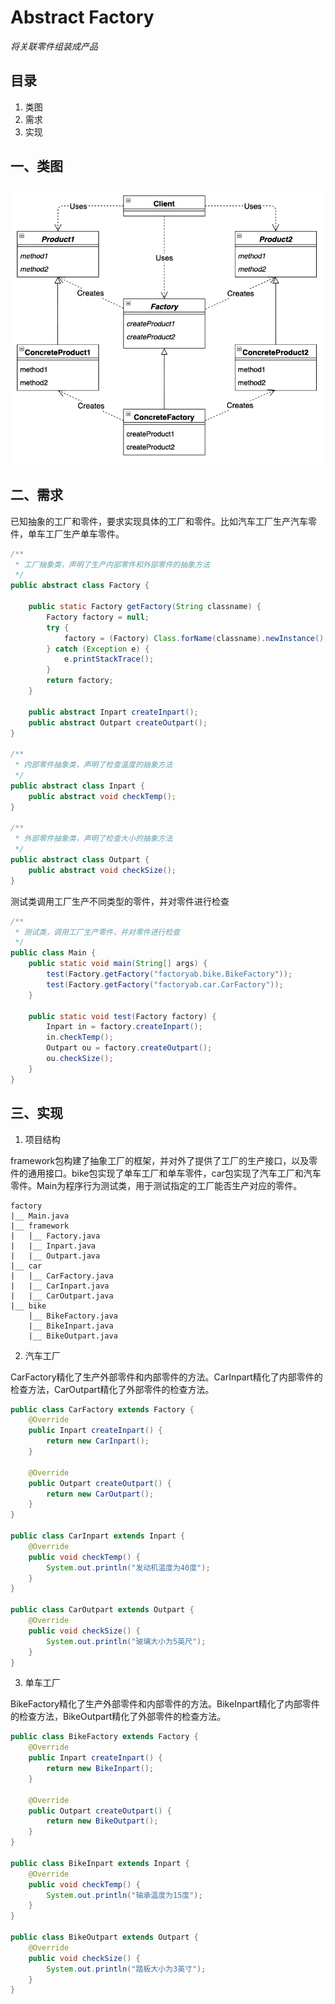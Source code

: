 # Abstract Factory

*将关联零件组装成产品*

## 目录

1. 类图
2. 需求
3. 实现



## 一、类图

![image-20220525213841196](image-20220525213841196.png)

## 二、需求

已知抽象的工厂和零件，要求实现具体的工厂和零件。比如汽车工厂生产汽车零件，单车工厂生产单车零件。

```java
/**
 * 工厂抽象类，声明了生产内部零件和外部零件的抽象方法
 */
public abstract class Factory {

    public static Factory getFactory(String classname) {
        Factory factory = null;
        try {
            factory = (Factory) Class.forName(classname).newInstance();
        } catch (Exception e) {
            e.printStackTrace();
        }
        return factory;
    }

    public abstract Inpart createInpart();
    public abstract Outpart createOutpart();
}

/**
 * 内部零件抽象类，声明了检查温度的抽象方法
 */
public abstract class Inpart {
    public abstract void checkTemp();
}

/**
 * 外部零件抽象类，声明了检查大小的抽象方法
 */
public abstract class Outpart {
    public abstract void checkSize();
}
```



测试类调用工厂生产不同类型的零件，并对零件进行检查

```java
/**
 * 测试类，调用工厂生产零件，并对零件进行检查
 */
public class Main {
    public static void main(String[] args) {
        test(Factory.getFactory("factoryab.bike.BikeFactory"));
        test(Factory.getFactory("factoryab.car.CarFactory"));
    }

    public static void test(Factory factory) {
        Inpart in = factory.createInpart();
        in.checkTemp();
        Outpart ou = factory.createOutpart();
        ou.checkSize();
    }
}
```



## 三、实现

1. 项目结构

framework包构建了抽象工厂的框架，并对外了提供了工厂的生产接口，以及零件的通用接口。bike包实现了单车工厂和单车零件，car包实现了汽车工厂和汽车零件。Main为程序行为测试类，用于测试指定的工厂能否生产对应的零件。

```
factory
|__	Main.java
|__	framework
|	|__	Factory.java
|	|__	Inpart.java
|	|__	Outpart.java
|__	car
|	|__	CarFactory.java
|	|__	CarInpart.java
|	|__	CarOutpart.java
|__	bike
	|__	BikeFactory.java
	|__	BikeInpart.java
	|__	BikeOutpart.java
```



2. 汽车工厂

CarFactory精化了生产外部零件和内部零件的方法。CarInpart精化了内部零件的检查方法，CarOutpart精化了外部零件的检查方法。

```java
public class CarFactory extends Factory {
    @Override
    public Inpart createInpart() {
        return new CarInpart();
    }

    @Override
    public Outpart createOutpart() {
        return new CarOutpart();
    }
}

public class CarInpart extends Inpart {
    @Override
    public void checkTemp() {
        System.out.println("发动机温度为40度");
    }
}

public class CarOutpart extends Outpart {
    @Override
    public void checkSize() {
        System.out.println("玻璃大小为5英尺");
    }
}
```



3. 单车工厂

BikeFactory精化了生产外部零件和内部零件的方法。BikeInpart精化了内部零件的检查方法，BikeOutpart精化了外部零件的检查方法。

```java
public class BikeFactory extends Factory {
    @Override
    public Inpart createInpart() {
        return new BikeInpart();
    }

    @Override
    public Outpart createOutpart() {
        return new BikeOutpart();
    }
}

public class BikeInpart extends Inpart {
    @Override
    public void checkTemp() {
        System.out.println("轴承温度为15度");
    }
}

public class BikeOutpart extends Outpart {
    @Override
    public void checkSize() {
        System.out.println("踏板大小为3英寸");
    }
}
```

